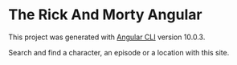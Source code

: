 # The Rick And Morty Angular

This project was generated with [Angular CLI](https://github.com/angular/angular-cli) version 10.0.3.

Search and find a character, an episode or a location with this site.
